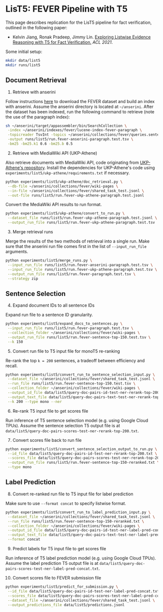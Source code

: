 # LisT5: FEVER Pipeline with T5

This page describes replication for the LisT5 pipeline for fact verification, outlined in the following paper:
* Kelvin Jiang, Ronak Pradeep, Jimmy Lin. [Exploring Listwise Evidence Reasoning with T5 for Fact Verification.](https://aclanthology.org/2021.acl-short.51.pdf) _ACL 2021_.

Some initial setup:

```bash
mkdir data/list5
mkdir runs/list5
```

## Document Retrieval

1. Retrieve with anserini

Follow instructions [here](https://github.com/castorini/anserini/blob/master/docs/experiments-fever.md) to download the FEVER dataset and build an index with anserini. Assume the anserini directory is located at `~/anserini`. After the dataset has been indexed, run the following command to retrieve (note the use of the paragraph index):

```bash
sh ~/anserini/target/appassembler/bin/SearchCollection \
 -index ~/anserini/indexes/fever/lucene-index-fever-paragraph \
 -topicreader TsvInt -topics ~/anserini/collections/fever/queries.sentence.test.tsv \
 -output runs/list5/run.fever-anserini-paragraph.test.tsv \
 -bm25 -bm25.k1 0.6 -bm25.b 0.5
```

2. Retrieve with MediaWiki API (UKP-Athene)

Also retrieve documents with MediaWiki API, code originating from [UKP-Athene's repository](https://github.com/UKPLab/fever-2018-team-athene). Install the dependencies for UKP-Athene's code using `experiments/list5/ukp-athene/requirements.txt` if necessary.

```bash
python experiments/list5/ukp-athene/doc_retrieval.py \
 --db-file ~/anserini/collections/fever/wiki-pages \
 --in-file ~/anserini/collections/fever/shared_task_test.jsonl \
 --out-file runs/list5/run.fever-ukp-athene-paragraph.test.jsonl
```

Convert the MediaWiki API results to run format.

```bash
python experiments/list5/ukp-athene/convert_to_run.py \
 --dataset_file runs/list5/run.fever-ukp-athene-paragraph.test.jsonl \
 --output_run_file runs/list5/run.fever-ukp-athene-paragraph.test.tsv
```

3. Merge retrieval runs

Merge the results of the two methods of retrieval into a single run. Make sure that the anserini run file comes first in the list of `--input_run_file` arguments.

```bash
python experiments/list5/merge_runs.py \
 --input_run_file runs/list5/run.fever-anserini-paragraph.test.tsv \
 --input_run_file runs/list5/run.fever-ukp-athene-paragraph.test.tsv \
 --output_run_file runs/list5/run.fever-paragraph.test.tsv \
 --strategy zip
```

## Sentence Selection

4. Expand document IDs to all sentence IDs

Expand run file to a sentence ID granularity.

```bash
python experiments/list5/expand_docs_to_sentences.py \
 --input_run_file runs/list5/run.fever-paragraph.test.tsv \
 --collection_folder ~/anserini/collections/fever/wiki-pages \
 --output_run_file runs/list5/run.fever-sentence-top-150.test.tsv \
 --k 150
```

5. Convert run file to T5 input file for monoT5 re-ranking

Re-rank the top `k = 200` sentences, a tradeoff between efficiency and recall.

```bash
python experiments/list5/convert_run_to_sentence_selection_input.py \
 --dataset_file ~/anserini/collections/fever/shared_task_test.jsonl \
 --run_file runs/list5/run.fever-sentence-top-150.test.tsv \
 --collection_folder ~/anserini/collections/fever/wiki-pages \
 --output_id_file data/list5/query-doc-pairs-id-test-ner-rerank-top-200.txt \
 --output_text_file data/list5/query-doc-pairs-text-test-ner-rerank-top-200.txt \
 --k 200 --type mono --ner
```

6. Re-rank T5 input file to get scores file

Run inference of T5 sentence selection model (e.g. using Google Cloud TPUs). Assume the sentence selection T5 output file is at `data/list5/query-doc-pairs-scores-test-ner-rerank-top-200.txt`.

7. Convert scores file back to run file

```bash
python experiments/list5/convert_sentence_selection_output_to_run.py \
 --id_file data/list5/query-doc-pairs-id-test-ner-rerank-top-200.txt \
 --scores_file data/list5/query-doc-pairs-scores-test-ner-rerank-top-200.txt \
 --output_run_file runs/list5/run.fever-sentence-top-150-reranked.txt \
 --type mono
```

## Label Prediction

8. Convert re-ranked run file to T5 input file for label prediction

Make sure to use `--format concat` to specify listwise format. 

```bash
python experiments/list5/convert_run_to_label_prediction_input.py \
 --dataset_file ~/anserini/collections/fever/shared_task_test.jsonl \
 --run_file runs/list5/run.fever-sentence-top-150-reranked.txt \
 --collection_folder ~/anserini/collections/fever/wiki-pages \
 --output_id_file data/list5/query-doc-pairs-id-test-ner-label-pred-concat.txt \
 --output_text_file data/list5/query-doc-pairs-text-test-ner-label-pred-concat.txt \
 --format concat
```

9. Predict labels for T5 input file to get scores file

Run inference of T5 label prediction model (e.g. using Google Cloud TPUs). Assume the label prediction T5 output file is at `data/list5/query-doc-pairs-scores-test-ner-label-pred-concat.txt`.

10. Convert scores file to FEVER submission file

```bash
python experiments/list5/predict_for_submission.py \
 --id_file data/list5/query-doc-pairs-id-test-ner-label-pred-concat.txt \
 --scores_file data/list5/query-doc-pairs-scores-test-ner-label-pred-concat.txt \
 --dataset_file ~/anserini/collections/fever/shared_task_test.jsonl \
 --output_predictions_file data/list5/predictions.jsonl
```
